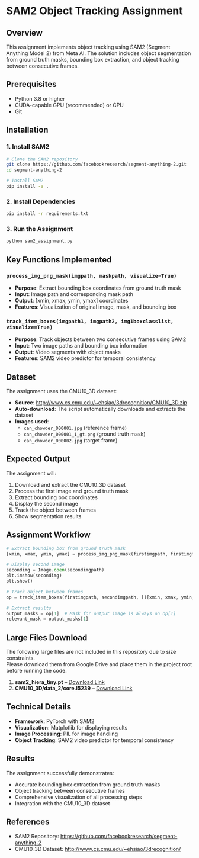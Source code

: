 # SAM2 Object Tracking Assignment  

## Overview
This assignment implements object tracking using SAM2 (Segment Anything Model 2) from Meta AI. The solution includes object segmentation from ground truth masks, bounding box extraction, and object tracking between consecutive frames.

## Prerequisites
- Python 3.8 or higher
- CUDA-capable GPU (recommended) or CPU
- Git

## Installation

### 1. Install SAM2
```bash
# Clone the SAM2 repository
git clone https://github.com/facebookresearch/segment-anything-2.git
cd segment-anything-2

# Install SAM2
pip install -e .
```

### 2. Install Dependencies
```bash
pip install -r requirements.txt
```

### 3. Run the Assignment
```bash
python sam2_assignment.py
```

## Key Functions Implemented

### `process_img_png_mask(imgpath, maskpath, visualize=True)`
- **Purpose**: Extract bounding box coordinates from ground truth mask
- **Input**: Image path and corresponding mask path
- **Output**: [xmin, xmax, ymin, ymax] coordinates
- **Features**: Visualization of original image, mask, and bounding box

### `track_item_boxes(imgpath1, imgpath2, img1boxclasslist, visualize=True)`
- **Purpose**: Track objects between two consecutive frames using SAM2
- **Input**: Two image paths and bounding box information
- **Output**: Video segments with object masks
- **Features**: SAM2 video predictor for temporal consistency

## Dataset
The assignment uses the CMU10_3D dataset:
- **Source**: http://www.cs.cmu.edu/~ehsiao/3drecognition/CMU10_3D.zip
- **Auto-download**: The script automatically downloads and extracts the dataset
- **Images used**: 
  - `can_chowder_000001.jpg` (reference frame)
  - `can_chowder_000001_1_gt.png` (ground truth mask)
  - `can_chowder_000002.jpg` (target frame)

## Expected Output
The assignment will:
1. Download and extract the CMU10_3D dataset
2. Process the first image and ground truth mask
3. Extract bounding box coordinates
4. Display the second image
5. Track the object between frames
6. Show segmentation results

## Assignment Workflow
```python
# Extract bounding box from ground truth mask
[xmin, xmax, ymin, ymax] = process_img_png_mask(firstimgpath, firstimgmaskpath, visualize=True)

# Display second image
secondimg = Image.open(secondimgpath)
plt.imshow(secondimg)
plt.show()

# Track object between frames
op = track_item_boxes(firstimgpath, secondimgpath, [([xmin, xmax, ymin, ymax], 1)], visualize=True)

# Extract results
output_masks = op[1]  # Mask for output image is always on op[1]
relevant_mask = output_masks[1]
```

## Large Files Download
The following large files are not included in this repository due to size constraints.  
Please download them from Google Drive and place them in the project root before running the code.

1. **sam2_hiera_tiny.pt** – [Download Link]([https://drive.google.com/your_model_file_link](https://drive.google.com/file/d/1pr9IdNueI_RtZJePGnNEToBPVO3QYlAH/view?usp=sharing))
2. **CMU10_3D/data_2/core.l5239** – [Download Link]([https://drive.google.com/your_dataset_file_link](https://drive.google.com/drive/folders/1cFplc79RE0bnJETRBBq3AAbWdG-zbls8?usp=sharing))

## Technical Details
- **Framework**: PyTorch with SAM2
- **Visualization**: Matplotlib for displaying results
- **Image Processing**: PIL for image handling
- **Object Tracking**: SAM2 video predictor for temporal consistency

## Results
The assignment successfully demonstrates:
- Accurate bounding box extraction from ground truth masks
- Object tracking between consecutive frames
- Comprehensive visualization of all processing steps
- Integration with the CMU10_3D dataset

## References
- SAM2 Repository: https://github.com/facebookresearch/segment-anything-2
- CMU10_3D Dataset: http://www.cs.cmu.edu/~ehsiao/3drecognition/
